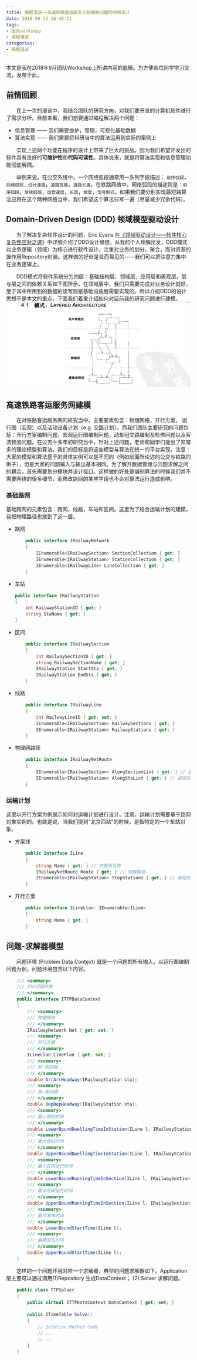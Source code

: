 ```yaml
---
title: 编程漫谈——高速铁路客运服务计划编制问题的领域设计
date: 2018-09-23 16:48:11
tags: 
- 团队workshop
- 编程漫谈
categories: 
- 编程漫谈
---
```


本文是我在2018年9月团队Workshop上所讲内容的底稿。为方便各位同学学习交流，发布于此。
<!-- more -->

## 前情回顾

&emsp;&emsp;在上一次的漫谈中，我结合团队的研究方向，对我们要开发的计算机软件进行了需求分析。目前来看，我们想要通过编程解决两个问题：
* 信息管理 —— 我们需要维护，管理，可视化基础数据
* 算法实现 —— 我们需要将科研当中的算法运用到实际的案例上

&emsp;&emsp;实现上述两个功能在程序的设计上带来了巨大的挑战。因为我们希望开发出的软件具有良好的**可维护性**和**代码可读性**。具体说来，就是将算法实现和信息管理功能彻底解耦。

&emsp;&emsp;举例来说，在公交系统中，一个网络弧段通常用一系列字段描述： `前序弧段`，`后续弧段`...`设计速度`，`道路宽度`，`道路长度`。在铁路网络中，网络弧段的描述则是：`前序弧段`，`后续弧段`，`运营速度`，`长度`，`坡度`，`信号制式`。如果我们要分别实现最短路算法应用在这个两种网络当中，我们希望这个算法只写一遍（尽量减少冗余代码）。

## Domain-Driven Design (DDD) 领域模型驱动设计
&emsp;&emsp;为了解决复杂软件设计的问题，Eric Evans 在[《领域驱动设计——软件核心复杂性应对之道](http://book.douban.com/subject/1629512/)》中详细介绍了DDD设计思想。从我的个人理解出发，DDD模式以业务逻辑（领域）为核心进行软件设计，注重对业务的划分，聚合，而对资源的操作用Repository封装。这样做的好处是显而易见的——我们可以把注意力集中在业务逻辑上。

&emsp;&emsp;DDD模式将软件系统分为四层：基础结构层、领域层、应用层和表现层，层与层之间的依赖关系如下图所示。在领域层中，我们只需要完成对业务设计就好，至于其中所用到的数据的读写则是基础设施层需要实现的。所以介绍DDD的设计思想不是本文的重点，下面我们着重介绍如何对目前我的研究问题进行建模。
![1](Workshop-2018-2019-1/1.png)

## 高速铁路客运服务网建模
&emsp;&emsp;在对铁路客运服务网的研究当中，主要要素包含：物理网络，开行方案， 运行图（宏观）以及活动设备计划（e.g. 交路计划）。而我们团队主要研究的问题包括：开行方案编制问题，宏观运行图编制问题，动车组交路编制及检修问题以及客流预测问题。在过去十多年的研究当中，针对上述问题，老师和同学们提出了非常多的理论模型和算法。我们的目标是将这些模型与算法在统一的平台实现。注意：大家的模型和算法基于的具体实例可以是不同的（例如前面所论述的公交与铁路的例子），但是大家的问题输入与输出基本相同。为了解开数据管理与问题求解之间的耦合，首先需要划分模块并设计接口。这样做的好处是编制算法的时候我们并不需要网络的很多细节，而修改路网的某些字段也不会对算法运行造成影响。

### 基础路网

基础路网的元素包含：路网，线路，车站和区间。这里为了结合运输计划的建模，我把物理路径也放到了这一层。

- 路网

  ```c#
      public interface IRailwayNetwork
      {
          IEnumerable<IRailwaySection> SectionCollection { get; }
          IEnumerable<IRailwayStation> StationCollection { get; }
          IEnumerable<IRailwayLine> LineCollection { get; }
      }
  ```

- 车站

  ```c#
  public interface IRailwayStation
  {
      int RailwayStationID { get; }
      string StaName { get; }
  }
  ```

- 区间

  ```c#
      public interface IRailwaySection
      {
          int RailwaySectionID { get; }
          string RailwaySectionName { get; }
          IRailwayStation StartSta { get; }
          IRailwayStation EndSta { get; }
      }
  ```

- 线路

  ```c#
      public interface IRailwayLine
      {
          int RailwayLineID { get; set; }
          IEnumerable<IRailwaySection> RailwaySections { get; }
          IEnumerable<IRailwayStation> RailwayStations { get; }
      }
  ```

- 物理网路径

  ```c#
      public interface IRailwayNetRoute
      {
          IEnumerable<IRailwaySection> AlongSectionList { get; } // 区间列表
          IEnumerable<IRailwayStation> AlongStaList { get; } // 途径车站列表
      }
  ```

### 运输计划

这里以开行方案为例展示如何对运输计划进行设计。注意，运输计划需要基于路网对象实例的。也就是说，当我们提到"北京西站"的时候，是指特定的一个车站对象。

- 方案线

  ```c#
      public interface ILine
      {
          string Name { get; } // 方案线名称
          IRailwayNetRoute Route { get; } // 物理路径
          IEnumerable<IRailwayStation> StopStations { get; } // 停站车站集合
      }
  ```

- 开行方案

  ```c#
      public interface ILineLlan: IEnumerable<ILine>
      {
          string Name { get; }
      }
  ```

## 问题-求解器模型

&emsp;&emsp;问题环境 (Problem Data Context) 就是一个问题的所有输入，以运行图编制问题为例，问题环境包含以下内容。

```C#
    /// <summary>
    /// TTP问题环境
    /// </summary>
    public interface ITTPDataContext
    {
        /// <summary>
        /// 物理网络
        /// </summary>
        IRailwayNetwork Net { get; set; }
        /// <summary>
        /// 开行方案
        /// </summary>
        ILineLlan LinePlan { get; set; }
        /// <summary>
        /// 到-到间隔
        /// </summary>
        double ArrArrHeadway(IRailwayStation sta);
        /// <summary>
        /// 发-发间隔
        /// </summary>
        double DepDepHeadway(IRailwayStation sta);
        /// <summary>
        /// 最小停站时间
        /// </summary>
        double LowerBoundDwellingTimeInStation(ILine l, IRailwayStation sta);
        /// <summary>
        /// 最大停站时间
        /// </summary>
        double UpperBoundDwellingTimeInStation(ILine l, IRailwayStation sta);
        /// <summary>
        /// 最小区间运行时间
        /// </summary>
        double LowerBoundRunningTimeInSection(ILine l, IRailwaySection sec);
        /// <summary>
        /// 最大区间运行时间
        /// </summary>
        double UpperBoundRunningTimeInSection(ILine l, IRailwaySection sec);
        /// <summary>
        /// 最早发车时间
        /// </summary>
        double LowerBoundStartTime(ILine l);
        /// <summary>
        /// 最晚发车时间
        /// </summary>
        double UpperBoundStartTime(ILine l);
    }
```

&emsp;&emsp;这样的一个问题环境对应一个求解器，典型的问题求解器如下。Application层主要可以通过调用(1)Repository 生成DataContext； (2) Solver 求解问题。

```c#
    public class TTPSolver
    {
        public virtual ITTPDataContext DataContext { get; set; }
        
        public ITimeTable Solve()
        {
            // Solution Method Code
            // ...
            // ...
        }
    }
```













